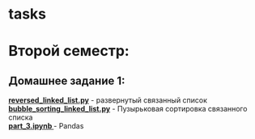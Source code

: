 # tasks
<H1>Второй семестр:</H1>
<H2>Домашнее задание 1:</H2> 
<b><a href= "https://github.com/OnlyGetC/tasks/blob/master/bubble_sorting_linked_list.py">reversed_linked_list.py</a></b> - развернутый связанный список <br>
<b><a href = "https://github.com/OnlyGetC/tasks/blob/master/reversed_linked_list.py">bubble_sorting_linked_list.py</a></b> - Пузырьковая сортировка связанного списка<br>
<b><a href= "https://github.com/OnlyGetC/tasks/blob/master/part_3.ipynb">part_3.ipynb </a></b> - Pandas <br>
<!-- <b><a href= "">[text] </a></b> - [description] <br> -->

